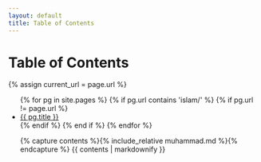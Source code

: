 ```yaml
---
layout: default
title: Table of Contents
---
```


<h1>Table of Contents</h1>

{% assign current_url = page.url %}

<ul>
  {% for pg in site.pages %}
    {% if pg.url contains 'islam/' %}
    {% if pg.url != page.url %}
      <li>
        <a href="{{ pg.url }}">{{ pg.title }}</a>
      </li>
    {% endif %}
    {% end if %}
  {% endfor %}
</ul>

<ul>


{% capture contents %}{% include_relative muhammad.md %}{% endcapture %}
{{ contents | markdownify }}